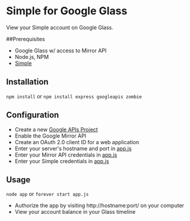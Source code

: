 # Simple for Google Glass

View your Simple account on Google Glass.

##Prerequisites

* Google Glass w/ access to Mirror API
* Node.js, NPM
* [Simple](https://www.simple.com/)

## Installation

`npm install` or `npm install express googleapis zombie`

## Configuration

* Create a new [Google APIs Project](https://code.google.com/apis/console)
* Enable the Google Mirror API
* Create an OAuth 2.0 client ID for a web application
* Enter your server's hostname and port in [app.js](https://github.com/chadsmith/glass-simple/blob/master/app.js#L7-10)
* Enter your Mirror API credentials in [app.js](https://github.com/chadsmith/glass-simple/blob/master/app.js#L11-14)
* Enter your Simple credentials in [app.js](https://github.com/chadsmith/glass-simple/blob/master/app.js#L15-18)

## Usage

`node app` or `forever start app.js`

* Authorize the app by visiting http://hostname:port/ on your computer
* View your account balance in your Glass timeline